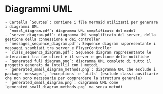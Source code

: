 # Diagrammi UML
    - Cartella `Sources`: contiene i file mermaid utilizzati per generare i diagrammi UML
    - `model_diagram.pdf`: diagramma UML semplificato del model
    - `server_diagram.pdf`: diagramma UML semplificato del server, della gestione della connessione e dei controller
    - `messages_sequence_diagram.pdf`: Sequence diagram rappresentante i messaggi scambiati tra server e PlayerController
    - `class_sequence_diagram.pdf`: Sequence diagram rappresentante le interazioni tra due client e il server e gestione delle notifiche
    - `generated_full_diagram.png`: diagramma UML completo di tutto il progetto generato da IntelliJ con i metodi
    - `generated_small_diagram_methods.png`: diagramma UML che esclude i package `messages`, `exceptions` e `utils` (esclude classi ausiliarie che non sono necessarie per comprendere la struttura generale)
    - `generated_small_diagram.png`: diagramma UML come `generated_small_diagram_methods.png` ma senza metodi